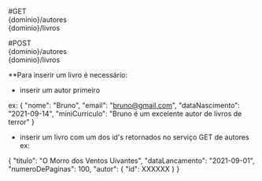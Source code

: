 #GET  
{dominio}/autores  
{dominio}/livros

#POST  
{dominio}/autores  
{dominio}/livros

**Para inserir um livro é necessário:  
- inserir um autor primeiro    

ex: {
    "nome": "Bruno",
    "email": "bruno@gmail.com",
    "dataNascimento": "2021-09-14",
    "miniCurriculo": "Bruno é um excelente autor de livros de terror"
}

- inserir um livro com um dos id's retornados no serviço GET de autores  
ex:

{
    "titulo": "O Morro dos Ventos Uivantes",
    "dataLancamento": "2021-09-01",
    "numeroDePaginas": 100,
    "autor": {
        "id": XXXXXX
    }
}
